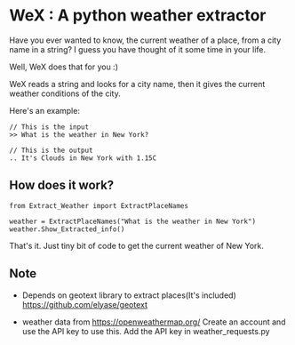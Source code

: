 # WeX : A python weather extractor 

Have you ever wanted to know, the current weather of a place, from a city name in a string? 
I guess you have thought of it some time in your life. 

Well, WeX does that for you :)

WeX reads a string and looks for a city name, then it gives the current weather conditions of the city.

Here's an example:
    
    // This is the input
    >> What is the weather in New York?
    
    // This is the output
    .. It's Clouds in New York with 1.15C

    
How does it work?
-----------------

    from Extract_Weather import ExtractPlaceNames 

    weather = ExtractPlaceNames("What is the weather in New York")
    weather.Show_Extracted_info()
 
That's it. Just tiny bit of code to get the current weather of New York.

    
Note
-----
 * Depends on geotext library to extract places(It's included)  https://github.com/elyase/geotext
 
 * weather data from https://openweathermap.org/
   Create an account and use the API key to use this.
   Add the API key in weather_requests.py








